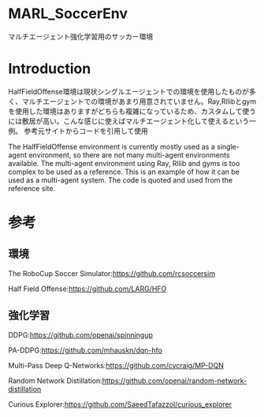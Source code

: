 # MARL_SoccerEnv
マルチエージェント強化学習用のサッカー環境

# Introduction
HalfFieldOffense環境は現状シングルエージェントでの環境を使用したものが多く、マルチエージェントでの環境があまり用意されていません。Ray,Rllibとgymを使用した環境はありますがどちらも複雑になっているため、カスタムして使うには敷居が高い。こんな感じに使えばマルチエージェント化して使えるという一例。
参考元サイトからコードを引用して使用

The HalfFieldOffense environment is currently mostly used as a single-agent environment, so there are not many multi-agent environments available. The multi-agent environment using Ray, Rllib and gyms is too complex to be used as a reference. This is an example of how it can be used as a multi-agent system. The code is quoted and used from the reference site.



# 参考
## 環境
The RoboCup Soccer Simulator:https://github.com/rcsoccersim

Half Field Offense:https://github.com/LARG/HFO

## 強化学習
DDPG:https://github.com/openai/spinningup

PA-DDPG:https://github.com/mhauskn/dqn-hfo

Multi-Pass Deep Q-Networks:https://github.com/cycraig/MP-DQN

Random Network Distillation:https://github.com/openai/random-network-distillation

Curious Explorer:https://github.com/SaeedTafazzol/curious_explorer
